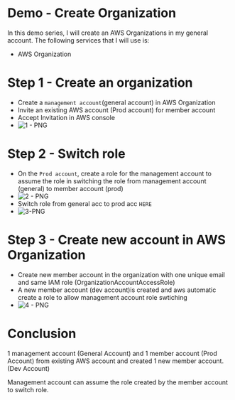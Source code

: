 # Demo - Create Organization
In this demo series, I will create an AWS Organizations in my general account. 
The following services that I will use is:
- AWS Organization

# Step 1 - Create an organization

- Create a `management account`(general account) in AWS Organization
- Invite an existing AWS account (Prod account) for member account
- Accept Invitation in AWS console
- ![1 - PNG]()

# Step 2 - Switch role

- On the `Prod account`, create a role for the management account to assume the role in switching the role from management account (general) to member account (prod)
- ![2 - PNG]()
- Switch role from general acc to prod acc `HERE`
- ![3-PNG]()

# Step 3 - Create new account in AWS Organization

- Create new member account in the organization with one unique email and same IAM role (OrganizationAccountAccessRole)
- A new member account (dev account)is created and aws automatic create a role to allow management account role swtiching
- ![4 - PNG]()

# Conclusion

1 management account (General Account) and 1 member account (Prod Account) from existing AWS account and created 1 new member account. (Dev Account) 

Management account can assume the role created by the member account to switch role.

